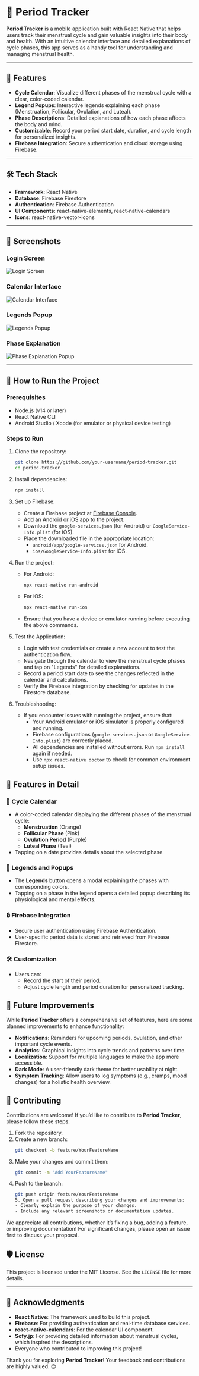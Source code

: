 # 📅 Period Tracker

**Period Tracker** is a mobile application built with React Native that helps users track their menstrual cycle and gain valuable insights into their body and health. With an intuitive calendar interface and detailed explanations of cycle phases, this app serves as a handy tool for understanding and managing menstrual health.

---

## 🚀 Features

- **Cycle Calendar**: Visualize different phases of the menstrual cycle with a clear, color-coded calendar.
- **Legend Popups**: Interactive legends explaining each phase (Menstruation, Follicular, Ovulation, and Luteal).
- **Phase Descriptions**: Detailed explanations of how each phase affects the body and mind.
- **Customizable**: Record your period start date, duration, and cycle length for personalized insights.
- **Firebase Integration**: Secure authentication and cloud storage using Firebase.

---

## 🛠️ Tech Stack

- **Framework**: React Native
- **Database**: Firebase Firestore
- **Authentication**: Firebase Authentication
- **UI Components**: react-native-elements, react-native-calendars
- **Icons**: react-native-vector-icons

---

## 📱 Screenshots

### Login Screen

![Login Screen](./assets/Screenshot_login.png)

### Calendar Interface

![Calendar Interface](./assets/Screenshot_Interface.png)

### Legends Popup

![Legends Popup](./assets/Screenshot_Ledends.png)

### Phase Explanation

![Phase Explanation Popup](./assets/Screenshot_Phases.png)

---

## 📝 How to Run the Project

### Prerequisites

- Node.js (v14 or later)
- React Native CLI
- Android Studio / Xcode (for emulator or physical device testing)

### Steps to Run

1. Clone the repository:

   ```bash
   git clone https://github.com/your-username/period-tracker.git
   cd period-tracker

   ```

2. Install dependencies:

   ```bash
   npm install

   ```

3. Set up Firebase:

   - Create a Firebase project at [Firebase Console](https://console.firebase.google.com/).
   - Add an Android or iOS app to the project.
   - Download the `google-services.json` (for Android) or `GoogleService-Info.plist` (for iOS).
   - Place the downloaded file in the appropriate location:
     - `android/app/google-services.json` for Android.
     - `ios/GoogleService-Info.plist` for iOS.

4. Run the project:

   - For Android:
     ```bash
     npx react-native run-android
     ```
   - For iOS:
     ```bash
     npx react-native run-ios
     ```
   - Ensure that you have a device or emulator running before executing the above commands.

5. Test the Application:

   - Login with test credentials or create a new account to test the authentication flow.
   - Navigate through the calendar to view the menstrual cycle phases and tap on "Legends" for detailed explanations.
   - Record a period start date to see the changes reflected in the calendar and calculations.
   - Verify the Firebase integration by checking for updates in the Firestore database.

6. Troubleshooting:
   - If you encounter issues with running the project, ensure that:
     - Your Android emulator or iOS simulator is properly configured and running.
     - Firebase configurations (`google-services.json` or `GoogleService-Info.plist`) are correctly placed.
     - All dependencies are installed without errors. Run `npm install` again if needed.
     - Use `npx react-native doctor` to check for common environment setup issues.

## 🧩 Features in Detail

### 📅 Cycle Calendar

- A color-coded calendar displaying the different phases of the menstrual cycle:
  - **Menstruation** (Orange)
  - **Follicular Phase** (Pink)
  - **Ovulation Period** (Purple)
  - **Luteal Phase** (Teal)
- Tapping on a date provides details about the selected phase.

### 📜 Legends and Popups

- The **Legends** button opens a modal explaining the phases with corresponding colors.
- Tapping on a phase in the legend opens a detailed popup describing its physiological and mental effects.

### 🔒 Firebase Integration

- Secure user authentication using Firebase Authentication.
- User-specific period data is stored and retrieved from Firebase Firestore.

### 🛠️ Customization

- Users can:
  - Record the start of their period.
  - Adjust cycle length and period duration for personalized tracking.

## 🌟 Future Improvements

While **Period Tracker** offers a comprehensive set of features, here are some planned improvements to enhance functionality:

- **Notifications**: Reminders for upcoming periods, ovulation, and other important cycle events.
- **Analytics**: Graphical insights into cycle trends and patterns over time.
- **Localization**: Support for multiple languages to make the app more accessible.
- **Dark Mode**: A user-friendly dark theme for better usability at night.
- **Symptom Tracking**: Allow users to log symptoms (e.g., cramps, mood changes) for a holistic health overview.

## 🤝 Contributing

Contributions are welcome! If you’d like to contribute to **Period Tracker**, please follow these steps:

1. Fork the repository.
2. Create a new branch:
   ```bash
   git checkout -b feature/YourFeatureName
   ```
3. Make your changes and commit them:
   ```bash
   git commit -m "Add YourFeatureName"
   ```
4. Push to the branch:
   ```bash
   git push origin feature/YourFeatureName
   5. Open a pull request describing your changes and improvements:
   - Clearly explain the purpose of your changes.
   - Include any relevant screenshots or documentation updates.
   ```

We appreciate all contributions, whether it’s fixing a bug, adding a feature, or improving documentation! For significant changes, please open an issue first to discuss your proposal.

## 🛡️ License

This project is licensed under the MIT License. See the `LICENSE` file for more details.

---

## 🙏 Acknowledgments

- **React Native**: The framework used to build this project.
- **Firebase**: For providing authentication and real-time database services.
- **react-native-calendars**: For the calendar UI component.
- **Sofy.jp**: For providing detailed information about menstrual cycles, which inspired the descriptions.
- Everyone who contributed to improving this project!

Thank you for exploring **Period Tracker**! Your feedback and contributions are highly valued. 😊
